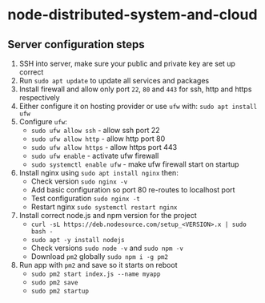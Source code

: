 # node-distributed-system-and-cloud

## Server configuration steps

1. SSH into server, make sure your public and private key are set up correct
2. Run `sudo apt update` to update all services and packages
3. Install firewall and allow only port `22`, `80` and `443` for ssh, http and https respectively
4. Either configure it on hosting provider or use `ufw` with: `sudo apt install ufw`
5. Configure `ufw`:
    - `sudo ufw allow ssh` - allow ssh port 22
    - `sudo ufw allow http` - allow http port 80
    - `sudo ufw allow https` - allow https port 443
    - `sudo ufw enable` - activate ufw firewall
    - `sudo systemctl enable ufw` - make ufw firewall start on startup
6. Install nginx using `sudo apt install nginx` then:
    - Check version `sudo nginx -v`
    - Add basic configuration so port 80 re-routes to localhost port
    - Test configuration `sudo nginx -t`
    - Restart nginx `sudo systemctl restart nginx`
7. Install correct node.js and npm version for the project
    - `curl -sL https://deb.nodesource.com/setup_<VERSION>.x | sudo bash -`
    - `sudo apt -y install nodejs`
    - Check versions `sudo node -v` and `sudo npm -v`
    - Download `pm2` globally `sudo npm i -g pm2`
8. Run app with `pm2` and save so it starts on reboot
    - `sudo pm2 start index.js --name myapp`
    - `sudo pm2 save`
    - `sudo pm2 startup`
